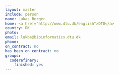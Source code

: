 ```yaml
---
layout: master
include: person
name: Lukas Berger
home: <a href="http://www.dtu.dk/english">DTU</a>
country: DK
photo:
email: lukbe@bioinformatics.dtu.dk
phone:
on_contract: no
has_been_on_contract: no
groups:
  coderefinery:
    finished: yes
---
```

